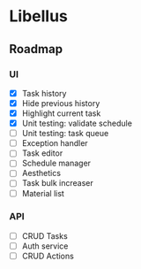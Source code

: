 # Libellus

## Roadmap

### UI
- [x] Task history
- [x] Hide previous history
- [x] Highlight current task
- [x] Unit testing: validate schedule
- [ ] Unit testing: task queue
- [ ] Exception handler
- [ ] Task editor
- [ ] Schedule manager
- [ ] Aesthetics
- [ ] Task bulk increaser
- [ ] Material list

### API
- [ ] CRUD Tasks
- [ ] Auth service
- [ ] CRUD Actions